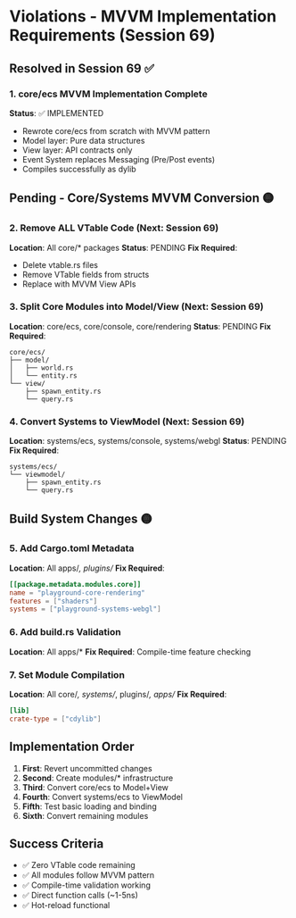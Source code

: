 # Violations - MVVM Implementation Requirements (Session 69)

## Resolved in Session 69 ✅

### 1. core/ecs MVVM Implementation Complete
**Status**: ✅ IMPLEMENTED
- Rewrote core/ecs from scratch with MVVM pattern
- Model layer: Pure data structures
- View layer: API contracts only
- Event System replaces Messaging (Pre/Post events)
- Compiles successfully as dylib

## Pending - Core/Systems MVVM Conversion 🟡

### 2. Remove ALL VTable Code (Next: Session 69)
**Location**: All core/* packages
**Status**: PENDING
**Fix Required**:
- Delete vtable.rs files
- Remove VTable fields from structs
- Replace with MVVM View APIs

### 3. Split Core Modules into Model/View (Next: Session 69)
**Location**: core/ecs, core/console, core/rendering
**Status**: PENDING
**Fix Required**:
```
core/ecs/
├── model/
│   ├── world.rs
│   └── entity.rs
└── view/
    ├── spawn_entity.rs
    └── query.rs
```

### 4. Convert Systems to ViewModel (Next: Session 69)
**Location**: systems/ecs, systems/console, systems/webgl
**Status**: PENDING
**Fix Required**:
```
systems/ecs/
└── viewmodel/
    ├── spawn_entity.rs
    └── query.rs
```

## Build System Changes 🟡

### 5. Add Cargo.toml Metadata
**Location**: All apps/*, plugins/*
**Fix Required**:
```toml
[[package.metadata.modules.core]]
name = "playground-core-rendering"
features = ["shaders"]
systems = ["playground-systems-webgl"]
```

### 6. Add build.rs Validation
**Location**: All apps/*
**Fix Required**: Compile-time feature checking

### 7. Set Module Compilation
**Location**: All core/*, systems/*, plugins/*, apps/*
**Fix Required**:
```toml
[lib]
crate-type = ["cdylib"]
```

## Implementation Order

1. **First**: Revert uncommitted changes
2. **Second**: Create modules/* infrastructure
3. **Third**: Convert core/ecs to Model+View
4. **Fourth**: Convert systems/ecs to ViewModel
5. **Fifth**: Test basic loading and binding
6. **Sixth**: Convert remaining modules

## Success Criteria

- ✅ Zero VTable code remaining
- ✅ All modules follow MVVM pattern
- ✅ Compile-time validation working
- ✅ Direct function calls (~1-5ns)
- ✅ Hot-reload functional